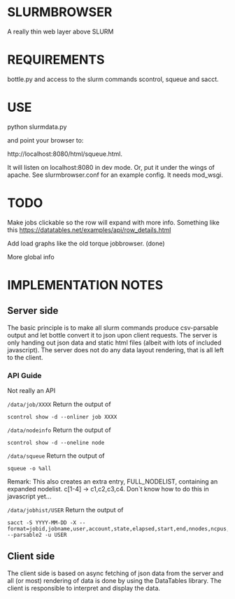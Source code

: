 # SLURMBROWSER

A really thin web layer above SLURM

# REQUIREMENTS


bottle.py and access to the slurm commands scontrol, squeue and sacct.


# USE

python slurmdata.py

and point your browser to:

  http://localhost:8080/html/squeue.html. 

It will listen on localhost:8080 in dev mode. Or, put it under the wings of apache. See slurmbrowser.conf for an example config. It needs mod_wsgi.





# TODO


Make jobs clickable so the row will expand with more info. Something
like this https://datatables.net/examples/api/row_details.html

Add load graphs like the old torque jobbrowser. (done)

More global info

# IMPLEMENTATION NOTES

## Server side

The basic principle is to make all slurm commands produce csv-parsable
output and let bottle convert it to json upon client requests. The
server is only handing out json data and static html files (albeit
with lots of included javascript). The server
does not do any data layout rendering, that is all left to the client.

### API Guide

Not really an API

`/data/job/XXXX` Return the output of 
```
scontrol show -d --onliner job XXXX
```

`/data/nodeinfo` Return the output of 
```
scontrol show -d --oneline node
```

`/data/squeue` Return the output of 
```
squeue -o %all
```
Remark: This also creates an extra entry, FULL_NODELIST, containing an
expanded nodelist. c[1-4] -> c1,c2,c3,c4. Don`t know how to do this in
javascript yet...

`/data/jobhist/USER` Return the output of 
```
sacct -S YYYY-MM-DD -X --format=jobid,jobname,user,account,state,elapsed,start,end,nnodes,ncpus,nodelist --parsable2 -u USER
```





## Client side

The client side is based on async fetching of json data from the
server and all (or most) rendering of data is done by using the
DataTables library. The client is responsible to interpret and display
the data.
